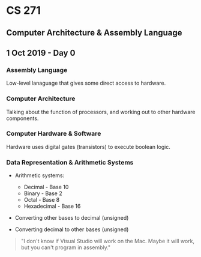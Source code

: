 # CS 271
## Computer Architecture & Assembly Language

## 1 Oct 2019 - Day 0
### Assembly Language
Low-level lanaguage that gives some direct access to hardware.

### Computer Architecture
Talking about the function of processors, and working out to other hardware components.

### Computer Hardware & Software
Hardware uses digital gates (transistors) to execute boolean logic.

### Data Representation & Arithmetic Systems
+ Arithmetic systems:
    + Decimal - Base 10
    + Binary - Base 2
    + Octal - Base 8
    + Hexadecimal - Base 16

+ Converting other bases to decimal (unsigned)
+ Converting decimal to other bases (unsigned)

> "I don't know if Visual Studio will work on the Mac. Maybe it will work, but you can't program in assembly."